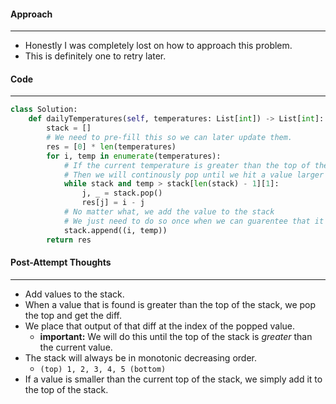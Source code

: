 #### Approach
---
- Honestly I was completely lost on how to approach this problem.
- This is definitely one to retry later.

#### Code
---
```python
class Solution:
	def dailyTemperatures(self, temperatures: List[int]) -> List[int]:
		stack = []
		# We need to pre-fill this so we can later update them.
		res = [0] * len(temperatures)
		for i, temp in enumerate(temperatures):
			# If the current temperature is greater than the top of the stack
			# Then we will continously pop until we hit a value larger than current
			while stack and temp > stack[len(stack) - 1][1]:
				j, _ = stack.pop()
				res[j] = i - j
			# No matter what, we add the value to the stack
            # We just need to do so once when we can guarentee that it's the smallest
			stack.append((i, temp))  
		return res	
```
#### Post-Attempt Thoughts
---
- Add values to the stack. 
- When a value that is found is greater than the top of the stack, we pop the top and get the diff.
- We place that output of that diff at the index of the popped value.
	- **important:** We will do this until the top of the stack is _greater_ than the current value.
- The stack will always be in monotonic decreasing order.
	- `(top) 1, 2, 3, 4, 5 (bottom)`
- If a value is smaller than the current top of the stack, we simply add it to the top of the stack.